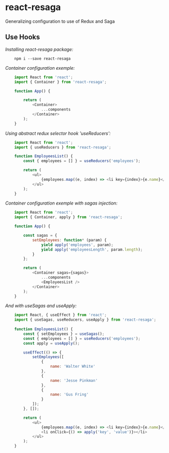 # react-resaga
Generalizing configuration to use of Redux and Saga

## Use Hooks

*Installing react-resaga package:*
```npm
    npm i --save react-resaga
```

*Container configuration exemple:*
```js
    import React from 'react';
    import { Container } from 'react-resaga';

    function App() {

        return (
            <Container>
                ...components
            </Container>
        );
    }
```

*Using abstract redux selector hook 'useReducers':*
```js
    import React from 'react';
    import { useReducers } from 'react-resaga';

    function EmployeesList() {
        const { employees = [] } = useReducers('employees');

        return (
            <ul>
                {employees.map((e, index) => <li key={index}>{e.name}</li>)}
            </ul>
        );
    }
```

*Container configuration exemple with sagas injection:*
```js
    import React from 'react';
    import { Container, apply } from 'react-resaga';

    function App() {

        const sagas = {
            setEmployees: function* (param) {
                yield apply('employees', param);
                yield apply('employeesLength', param.length);
            }
        };

        return (
            <Container sagas={sagas}>
                ...components
                <EmployeesList />
            </Container>
        );
    }
```

*And with useSagas and useApply:*
```js
    import React, { useEffect } from 'react';
    import { useSagas, useReducers, useApply } from 'react-resaga';
    
    function EmployeesList() {
        const { setEmployees } = useSagas();
        const { employees = [] } = useReducers('employees');
        const apply = useApply();

        useEffect(() => {
            setEmployees([
                {
                    name: 'Walter White'
                },
                {
                    name: 'Jesse Pinkman'
                },
                {
                    name: 'Gus Fring'
                }
            ]);
        }, []);

        return (
            <ul>
                {employees.map((e, index) => <li key={index}>{e.name}</li>)}
                <li onClick={() => apply('key', 'value')}></li>
            </ul>
        );
    }
```